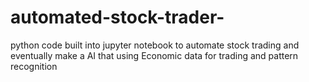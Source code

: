 # automated-stock-trader-
python code built into jupyter notebook to automate stock trading and eventually make a AI that using Economic data for trading and pattern recognition 
